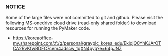 ### NOTICE
Some of the large files were not committed to git and github. Please visit the following MS-onedrive cloud drive (read-only shared folder) to download resources for running the PyMaker code.
* https://koreaoffice-my.sharepoint.com/:f:/g/personal/grayplc_korea_edu/EkiqjQ0YhKJArOTCA2RvKfwBDFC7cem4Jdscw_1gXN4pyg?e=64pJNZ
